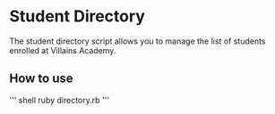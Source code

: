 # Student Directory #

The student directory script allows you to manage the list of students enrolled at Villains Academy.

 ## How to use ##

  '''   shell
    ruby directory.rb
  '''
